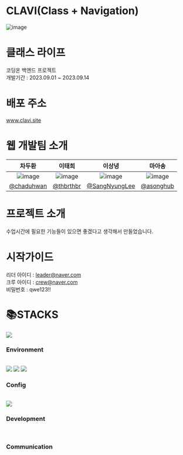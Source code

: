 # CLAVI(Class + Navigation)
![image](https://github.com/chaduhwan/Project2/assets/56573530/28f4b49d-d13a-4016-aefd-059ed3e39d24)

# 클래스 라이프
코딩온 백엔드 프로젝트</br>
개발기간 : 2023.09.01 ~ 2023.09.14

# 배포 주소
www.clavi.site

# 웹 개발팀 소개
|차두환|이태희|이상녕|마아송|
|:-:|:-:|:-:|:-:|
|![image](https://github.com/chaduhwan/Project2/assets/56573530/407357e4-210c-46e9-a48b-65910dcab359)|![image](https://github.com/chaduhwan/Project2/assets/56573530/8667b895-443d-4cc9-89df-08d46ec5c1bc)|![image](https://github.com/chaduhwan/Project2/assets/56573530/6f26bc67-619e-4bf8-883f-b4836c4c7439)|![image](https://github.com/chaduhwan/Project2/assets/56573530/8e1de7c5-7260-479e-9359-02082f4af6ce)|
|<a href="https://github.com/chaduhwan">@chaduhwan</a>|<a href="https://github.com/thbrthbr">@thbrthbr</a>|<a href="https://github.com/SangNyungLee">@SangNyungLee</a>|<a href="https://github.com/asonghub">@asonghub</a>|

# 프로젝트 소개
수업시간에 필요한 기능들이 있으면 좋겠다고 생각해서 만들었습니다.

# 시작가이드
리더 아이디 : leader@naver.com <br/>
크루 아이디 : crew@naver.com <br/>
비밀번호 : qwe123!!

# 📚STACKS

<div>
  <img src="https://img.shields.io/badge/표시할이름-색상?style=for-the-badge&logo=기술스택아이콘&logoColor=white">
  <h3>Environment</h3><br/>
  <img src="https://img.shields.io/badge/visualstudiocode-007ACC?style=for-the-badge&logo=visualstudiocode&logoColor=white">
    <img src="https://img.shields.io/badge/github-181717?style=for-the-badge&logo=github&logoColor=white">
    <img src="https://img.shields.io/badge/git-F05032?style=for-the-badge&logo=git&logoColor=white">
</div>

<div>
  <h3>Config</h3><br/>
  <img src="https://img.shields.io/badge/npm-CB3837?style=for-the-badge&logo=npm&logoColor=white">
</div>

<div>
  <h3>Development</h3><br/>
</div>

<div>
  <h3>Communication</h3><br/>
</div>



